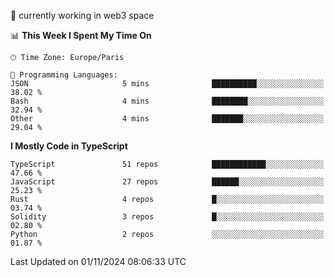 🔭 currently working in web3 space

<!--START_SECTION:waka-->
📊 **This Week I Spent My Time On** 

```text
🕑︎ Time Zone: Europe/Paris

💬 Programming Languages: 
JSON                     5 mins              ██████████░░░░░░░░░░░░░░░   38.02 % 
Bash                     4 mins              ████████░░░░░░░░░░░░░░░░░   32.94 % 
Other                    4 mins              ███████░░░░░░░░░░░░░░░░░░   29.04 % 
```

**I Mostly Code in TypeScript** 

```text
TypeScript               51 repos            ████████████░░░░░░░░░░░░░   47.66 % 
JavaScript               27 repos            ██████░░░░░░░░░░░░░░░░░░░   25.23 % 
Rust                     4 repos             █░░░░░░░░░░░░░░░░░░░░░░░░   03.74 % 
Solidity                 3 repos             █░░░░░░░░░░░░░░░░░░░░░░░░   02.80 % 
Python                   2 repos             ░░░░░░░░░░░░░░░░░░░░░░░░░   01.87 % 
```




 Last Updated on 01/11/2024 08:06:33 UTC
<!--END_SECTION:waka-->
